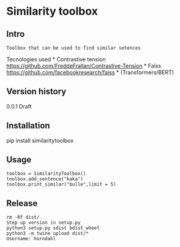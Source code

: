 # Similarity toolbox

## Intro

    Toolbox that can be used to find similar setences

Tecnologies used
    * Contrastive tension   https://github.com/FreddeFrallan/Contrastive-Tension
    * Faiss                 https://github.com/facebookresearch/faiss
    * (Transformers/BERT)

## Version history

0.0.1   Draft



## Installation

pip install similaritytoolbox



## Usage

    toolbox = SimilarityToolbox()
    toolbox.add_sentence("kaka")
    toolbox.print_similar("bulle",limit = 5)



## Release

    rm -Rf dist/
    Step up version in setup.py
    python3 setup.py sdist bdist_wheel
    python3 -m twine upload dist/*
    Username: horndahl